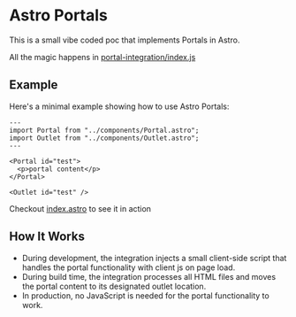 # Astro Portals

This is a small vibe coded poc that implements Portals in Astro.

All the magic happens in [portal-integration/index.js](/integrations/portal-integration/index.js)

## Example

Here's a minimal example showing how to use Astro Portals:

```astro
---
import Portal from "../components/Portal.astro";
import Outlet from "../components/Outlet.astro";
---

<Portal id="test">
  <p>portal content</p>
</Portal>

<Outlet id="test" />
```

Checkout [index.astro](/src/pages/index.astro) to see it in action

## How It Works

- During development, the integration injects a small client-side script that handles the portal functionality with client js on page load.
- During build time, the integration processes all HTML files and moves the portal content to its designated outlet location.
- In production, no JavaScript is needed for the portal functionality to work.
